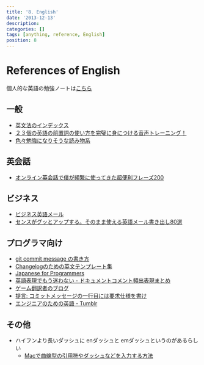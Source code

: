 ```yaml
---
title: '8. English'
date: '2013-12-13'
description:
categories: []
tags: [anything, reference, English]
position: 8
---
```


# References of English

個人的な英語の勉強ノートは[こちら](/english/about)

## 一般

- [英文法のインデックス](http://www.englishcafe.jp/english3rd/englishindex.html)
- [２３個の英語の前置詞の使い方を完璧に身につける音声トレーニング！](http://waiwaienglish.com/preposition-1890.html)
- [色々勉強になりそうな読み物系](http://www.eigowithluke.com/)

## 英会話

- [オンライン英会話で僕が頻繁に使ってきた超便利フレーズ200](http://enjoylifeinenglish.blog112.fc2.com/blog-entry-240.html)

## ビジネス

- [ビジネス英語メール](http://eigo-reibun.com/)
- [センスがグッとアップする。そのまま使える英語メール書き出し80選](http://www.berlitz-blog.com/englishmail)

## プログラマ向け

- [git commit message の書き方](http://www.clear-code.com/blog/2012/2/21.html)
- [Changelogのための英文テンプレート集](http://d.hatena.ne.jp/pyopyopyo/20070920/p1)
- [Japanese for Programmers](http://www.squidoo.com/japanese-for-programmers)
- [英語表現でもう迷わない - ドキュメントコメント頻出表現まとめ](http://www.dotapon.sakura.ne.jp/blog/?p=734)
- [ゲーム翻訳者のブログ](http://wearebottoms.blog53.fc2.com/)
- [提言: コミットメッセージの一行目には要求仕様を書け](http://qiita.com/magicant/items/882b5142c4d5064933bc)
- [エンジニアのための英語 - Tumblr](http://englishforengineers.tumblr.com/)

## その他

- ハイフンより長いダッシュに enダッシュと emダッシュというのがあるらしい
    - [Macで曲線型の引用符やダッシュなどを入力する方法](http://inforati.jp/apple/mac-tips-techniques/system-hints/how-to-enter-quotation-marks-and-dashes-with-mac-keyboard-shortcut.html)


<br/><br/><br/>

